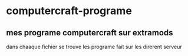 # computercraft-programe
## mes programe computercraft sur extramods


dans chaaque fichier se trouve les programe fait sur les direrent serveur
